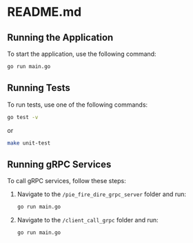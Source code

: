 # README.md

## Running the Application

To start the application, use the following command:

```sh
go run main.go
```

## Running Tests

To run tests, use one of the following commands:

```sh
go test -v
```

or

```sh
make unit-test
```

## Running gRPC Services

To call gRPC services, follow these steps:

1. Navigate to the `/pie_fire_dire_grpc_server` folder and run:

    ```sh
    go run main.go
    ```

2. Navigate to the `/client_call_grpc` folder and run:

    ```sh
    go run main.go
    ```

